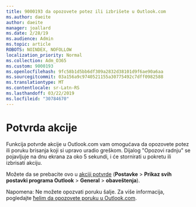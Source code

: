 ```yaml
---
title: 9000193 da opozovete potez ili izbrišete u Outlook.com
ms.author: daeite
author: daeite
manager: joallard
ms.date: 2/28/19
ms.audience: Admin
ms.topic: article
ROBOTS: NOINDEX, NOFOLLOW
localization_priority: Normal
ms.collection: Adm_O365
ms.custom: 9000193
ms.openlocfilehash: 9fc58b1d5bb6df309a2832d38101d9f6ae90a6aa
ms.sourcegitcommit: 03a156a9c9740521155a30775492c7dff0982588
ms.translationtype: MT
ms.contentlocale: sr-Latn-RS
ms.lasthandoff: 03/22/2019
ms.locfileid: "30784670"
---
```

# <a name="action-confirmations"></a>Potvrda akcije

Funkcija potvrde akcije u Outlook.com vam omogućava da opozovete potez ili poruku brisanja koji si upravo uradio greškom. Dijalog "Opozovi radnju" se pojavljuje na dnu ekrana za oko 5 sekundi, i će stornirati u pokretu ili izbrisati akciju.

Možete da se prebacite ovo u [akciji potvrde](https://outlook.live.com/mail/options/general/notifications) (**Postavke** > **Prikaz svih postavki programa Outlook** > **General** > **obaveštenja**).

Napomena: Ne možete opozvati poruku šalje. Za više informacija, pogledajte [ћelim da opozovete poruku u Outlook.com](https://support.office.com/article/c069ddde-5282-4085-8f4c-d7b133324f8a).